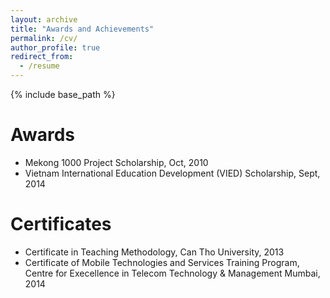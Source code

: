 ```yaml
---
layout: archive
title: "Awards and Achievements"
permalink: /cv/
author_profile: true
redirect_from:
  - /resume
---
```


{% include base_path %}

Awards
===
* Mekong 1000 Project Scholarship,	Oct, 2010
* Vietnam International Education Development (VIED) Scholarship,	Sept, 2014

Certificates
======
* Certificate in Teaching Methodology, Can Tho University, 2013
* Certificate of Mobile Technologies and Services Training Program, Centre for Execellence in Telecom Technology & Management Mumbai, 2014
